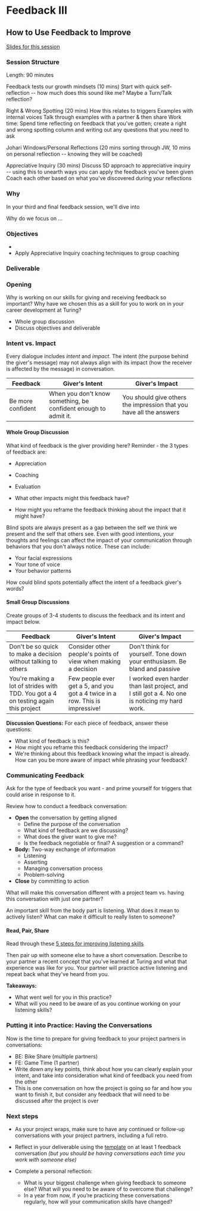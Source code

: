 # Feedback III
## How to Use Feedback to Improve

[Slides for this session](https://docs.google.com/presentation/d/1lH5XdpZSGBr6vgFU2yDESI1VnsJ-7Pbihh4joe3pUBI/edit?usp=sharing)

### Session Structure

Length: 90 minutes

Feedback tests our growth mindsets (10 mins)
  Start with quick self-reflection -- how much does this sound like me? 
  Maybe a Turn/Talk reflection?

Right & Wrong Spotting (20 mins)
  How this relates to triggers
  Examples with internal voices
    Talk through examples with a partner & then share
  Work time: Spend time reflecting on feedback that you've gotten; create a right and wrong spotting column and writing out any questions that you need to ask

Johari Windows/Personal Reflections (20 mins sorting through JW, 10 mins on personal reflection -- knowing they will be coached)

Appreciative Inquiry (30 mins)
  Discuss 5D approach to appreciative inquiry -- using this to unearth ways you can apply the feedback you've been given
  Coach each other based on what you've discovered during your reflections
 

### Why
In your third and final feedback session, we'll dive into 

Why do we focus on ...

### Objectives

* 
* Apply Appreciative Inquiry coaching techniques to group coaching

### Deliverable



### Opening
Why is working on our skills for giving and receiving feedback so important? Why have we chosen this as a skill for you to work on in your career development at Turing?

* Whole group discussion
* Discuss objectives and deliverable

### Intent vs. Impact
Every dialogue includes *intent* and *impact*. The intent (the purpose behind the giver's message) may not always align with its impact (how the receiver is affected by the message) in conversation. 

| Feedback | Giver's Intent | Giver's Impact |
| ------ | ---------------- | ---------------- |
| Be more confident | When you don't know something, be confident enough to admit it. | You should give others the impression that you have all the answers |

#### Whole Group Discussion
What kind of feedback is the giver providing here? Reminder - the 3 types of feedback are:

* Appreciation
* Coaching
* Evaluation

* What other impacts might this feedback have?
* How might you reframe the feedback thinking about the impact that it might have?

Blind spots are always present as a gap between the self we think we present and the self that others see. Even with good intentions, your thoughts and feelings can affect the impact of your communication through behaviors that you don't always notice. These can include:

* Your facial expressions
* Your tone of voice
* Your behavior patterns

How could blind spots potentially affect the intent of a feedback giver's words?

#### Small Group Discussions 
Create groups of 3-4 students to discuss the feedback and its intent and impact below.  

| Feedback | Giver's Intent | Giver's Impact |
| ------ | ---------------- | ---------------- |
| Don't be so quick to make a decision without talking to others | Consider other people's points of view when making a decision | Don't think for yourself. Tone down your enthusiasm. Be bland and passive |
| You're making a lot of strides with TDD. You got a 4 on testing again this project | Few people ever get a 5, and you got a 4 twice in a row. This is impressive! | I worked even harder than last project, and I still got a 4. No one is noticing my hard work. |

**Discussion Questions:**
For each piece of feedback, answer these questions:

* What kind of feedback is this?
* How might you reframe this feedback considering the impact?
* We're thinking about this feedback knowing what the impact is already. How can you be more aware of impact while phrasing your feedback?

### Communicating Feedback 
Ask for the type of feedback you want - and prime yourself for triggers that could arise in response to it. 

Review how to conduct a feedback conversation:
* **Open** the conversation by getting aligned
   * Define the purpose of the conversation
   * What kind of feedback are we discussing?
   * What does the giver want to give me?
   * Is the feedback negotiable or final? A suggestion or a command?
* **Body:** Two-way exchange of information
   * Listening
   * Asserting
   * Managing conversation process
   * Problem-solving
* **Close** by committing to action

What will make this conversation different with a project team vs. having this conversation with just one partner?

An important skill from the body part is listening. What does it mean to actively listen? What can make it difficult to really listen to someone?

#### Read, Pair, Share
Read through these [5 steps for improving listening skills](https://www.fastcompany.com/3036026/5-ways-to-improve-your-listening-skills)

Then pair up with someone else to have a short conversation. Describe to your partner a recent concept that you've learned at Turing and what that experience was like for you. Your partner will practice active listening and repeat back what they've heard from you.

**Takeaways:** 
* What went well for you in this practice?
* What will you need to be aware of as you continue working on your listening skills?

### Putting it into Practice: Having the Conversations
Now is the time to prepare for giving feedback to your project partners in conversations:

* BE: Bike Share (multiple partners)
* FE: Game Time (1 partner)
* Write down any key points, think about how you can clearly explain your intent, and take into consideration what kind of feedback you need from the other 
* This is one conversation on how the project is going so far and how you want to finish it, but consider any feedback that will need to be discussed after the project is over

### Next steps
* As your project wraps, make sure to have any continued or follow-up conversations with your project partners, including a full retro. 

* Reflect in your deliverable using the [template](https://github.com/turingschool/career-development-curriculum/blob/master/module_two/feedback_conversation_reflection_guidelines.md) on at least 1 feedback conversation *(but you should be having conversations each time you work with someone else)*

* Complete a personal reflection:
    * What is your biggest challenge when giving feedback to someone else? What will you need to be aware of to overcome that challenge? 
    * In a year from now, if you’re practicing these conversations regularly, how will your communication skills have changed? 
